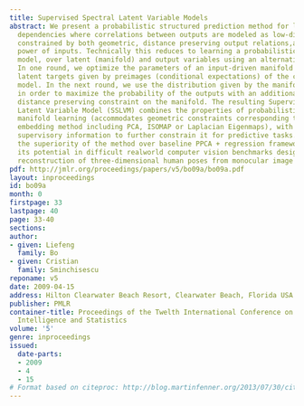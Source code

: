 ```yaml
---
title: Supervised Spectral Latent Variable Models
abstract: We present a probabilistic structured prediction method for learning input-output
  dependencies where correlations between outputs are modeled as low-dimensional manifolds
  constrained by both geometric, distance preserving output relations,and predictive
  power of inputs. Technically this reduces to learning a probabilistic, input conditional
  model, over latent (manifold) and output variables using an alternation scheme.
  In one round, we optimize the parameters of an input-driven manifold predictor using
  latent targets given by preimages (conditional expectations) of the current manifold-to-output
  model. In the next round, we use the distribution given by the manifold predictor
  in order to maximize the probability of the outputs with an additional, implicit
  distance preserving constraint on the manifold. The resulting Supervised Spectral
  Latent Variable Model (SSLVM) combines the properties of probabilistic geometric
  manifold learning (accommodates geometric constraints corresponding to any spectral
  embedding method including PCA, ISOMAP or Laplacian Eigenmaps), with the additional
  supervisory information to further constrain it for predictive tasks. We demonstrate
  the superiority of the method over baseline PPCA + regression frameworks and show
  its potential in difficult realworld computer vision benchmarks designed for the
  reconstruction of three-dimensional human poses from monocular image sequences.
pdf: http://jmlr.org/proceedings/papers/v5/bo09a/bo09a.pdf
layout: inproceedings
id: bo09a
month: 0
firstpage: 33
lastpage: 40
page: 33-40
sections: 
author:
- given: Liefeng
  family: Bo
- given: Cristian
  family: Sminchisescu
reponame: v5
date: 2009-04-15
address: Hilton Clearwater Beach Resort, Clearwater Beach, Florida USA
publisher: PMLR
container-title: Proceedings of the Twelth International Conference on Artificial
  Intelligence and Statistics
volume: '5'
genre: inproceedings
issued:
  date-parts:
  - 2009
  - 4
  - 15
# Format based on citeproc: http://blog.martinfenner.org/2013/07/30/citeproc-yaml-for-bibliographies/
---
```

